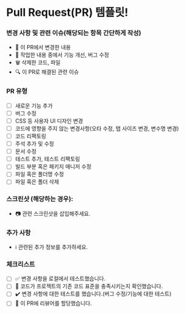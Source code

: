 # Pull Request(PR) 템플릿!

### 변경 사항 및 관련 이슈(해당되는 항목 간단하게 작성)

- 🚀 이 PR에서 변경한 내용
- 🔧 작업한 내용 중에서 기능 개선, 버그 수정
- 🗑️ 삭제한 코드, 파일
- 🔍 이 PR로 해결된 관련 이슈

### PR 유형

- [ ] 새로운 기능 추가
- [ ] 버그 수정
- [ ] CSS 등 사용자 UI 디자인 변경
- [ ] 코드에 영향을 주지 않는 변경사항(오타 수정, 탭 사이즈 변경, 변수명 변경)
- [ ] 코드 리팩토링
- [ ] 주석 추가 및 수정
- [ ] 문서 수정
- [ ] 테스트 추가, 테스트 리팩토링
- [ ] 빌드 부분 혹은 패키지 매니저 수정
- [ ] 파일 혹은 폴더명 수정
- [ ] 파일 혹은 폴더 삭제

### 스크린샷 (해당하는 경우):

- 📷 관련 스크린샷을 삽입해주세요.

### 추가 사항

- ℹ️ 관련된 추가 정보를 추가하세요.

### 체크리스트

- [ ] ✅ 변경 사항을 로컬에서 테스트했습니다.
- [ ] 🧪 코드가 프로젝트의 기존 코드 표준을 충족시키는지 확인했습니다.
- [ ] ✔️ 변경 사항에 대한 테스트를 했습니다.(버그 수정/기능에 대한 테스트)
- [ ] 👀 이 PR에 리뷰어를 할당했습니다.
